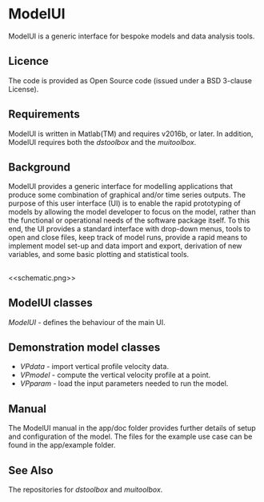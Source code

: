 # ModelUI
ModelUI is a generic interface for bespoke models and data analysis tools.

## Licence
The code is provided as Open Source code (issued under a BSD 3-clause License).

## Requirements
ModelUI is written in Matlab(TM) and requires v2016b, or later. In addition, ModelUI requires both the _dstoolbox_ and the _muitoolbox_.

## Background
ModelUI provides a generic interface for modelling applications that produce some combination of graphical and/or time series outputs. The purpose of this user interface (UI) is to enable the rapid prototyping of models by allowing the model developer to focus on the model, rather than the functional or operational needs of the software package itself.  To this end, the UI provides a standard interface with drop-down menus, tools to open and close files, keep track of model runs, provide a rapid means to implement model set-up and data import and export, derivation of new variables, and some basic plotting and statistical tools. 

##
<<schematic.png>>

## ModelUI classes
*ModelUI* - defines the behaviour of the main UI.

## Demonstration model classes
* *VPdata* - import vertical profile velocity data.
* *VPmodel* - compute the vertical velocity profile at a point.
* *VPparam* - load the input parameters needed to run the model.

## Manual
The ModelUI manual in the app/doc folder provides further details of setup and configuration of the model. The files for the example use case can be found in
the app/example folder. 

## See Also
The repositories for _dstoolbox_ and _muitoolbox_. 